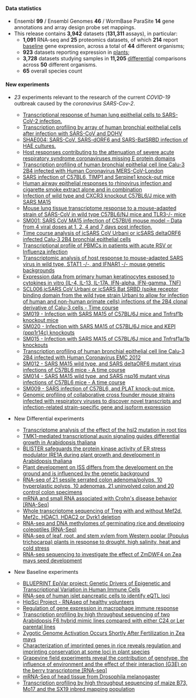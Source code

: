 #### Data statistics

- Ensembl **99** / Ensembl Genomes **46** / WormBase ParaSite **14** gene annotations and
  array design probe set mappings.   
- This release contains **3,942** datasets (**131,311** assays), in particular:            
  - **1,091** RNA-seq and **25** proteomics datasets, of which **214** report
    [baseline](https://www.ebi.ac.uk/gxa/baseline/experiments) gene expression, across a total of **44** different
    organisms;           
  - **923** datasets reporting expression in [plants](https://www.ebi.ac.uk/gxa/plant/experiments);               
  - **3,728** datasets studying samples in **11,205**
    [differential](https://www.ebi.ac.uk/gxa/help/index.html#differential-expression) comparisons across **50**
    different organisms.
  - **65** overall species count


#### New experiments

- *23* experiments relevant to the research of the current *COVID-19* outbreak caused by the *coronavirus SARS-Cov-2*.
  - [Transcriptional response of human lung epithelial cells to SARS-CoV-2 infection.](https://www.ebi.ac.uk/gxa/experiments/E-GEOD-147507)
  - [Transcription profiling by array of human bronchial epithelial cells after infection with SARS-CoV and DOHV](https://www.ebi.ac.uk/gxa/experiments/E-GEOD-17400)
  - [SHAE004: SARS-CoV, SARS-dORF6 and SARS-BatSRBD infection of HAE cultures.](https://www.ebi.ac.uk/gxa/experiments/E-GEOD-47962)
  - [Host responses contributing to the attenuation of severe acute respiratory syndrome coronaviruses missing E protein domains](https://www.ebi.ac.uk/gxa/experiments/E-GEOD-59185)
  - [Transcription profiling of human bronchial epithelial cell line Calu-3 2B4 infected with Human Coronavirus MERS-CoV-London](https://www.ebi.ac.uk/gxa/experiments/E-GEOD-56677)
  - [SARS infection of C57BL6, TIMP1 and Serpine1 knock-out mice](https://www.ebi.ac.uk/gxa/experiments/E-GEOD-51386)
  - [Human airway epithelial responses to rhinovirus infection and cigarette smoke extract alone and in combination](https://www.ebi.ac.uk/gxa/experiments/E-GEOD-27973)
  - [Infection of wild type and CXCR3 knockout C57BL6/J mice with SARS MA15](https://www.ebi.ac.uk/gxa/experiments/E-GEOD-50878)
  - [Mouse lung tissue transcriptome response to a mouse-adapted strain of SARS-CoV in wild type C57BL6/NJ mice and TLR3-/- mice](https://www.ebi.ac.uk/gxa/experiments/E-GEOD-68820)
  - [SM001: SARS CoV MA15 infection of C57Bl/6 mouse model – Data from 4 viral doses at 1, 2, 4 and 7 days post infection.](https://www.ebi.ac.uk/gxa/experiments/E-GEOD-33266)
  - [Time course analysis of icSARS CoV Urbani or icSARS deltaORF6 infected Calu-3 2B4 bronchial epithelial cells](https://www.ebi.ac.uk/gxa/experiments/E-GEOD-33267)
  - [Transcriptional profile of PBMCs in patients with acute RSV or Influenza infection](https://www.ebi.ac.uk/gxa/experiments/E-GEOD-34205)
  - [Transcriptomic analysis of host response to mouse-adapted SARS virus in wild type, STAT1 -/-, and IFNAR1 -/- mouse genetic backgrounds](https://www.ebi.ac.uk/gxa/experiments/E-GEOD-36016)
  - [Expression data from primary human keratinocytes exposed to cytokines in vitro (IL-4, IL-13, IL-17A, IFN-alpha, IFN-gamma, TNF)](https://www.ebi.ac.uk/gxa/experiments/E-GEOD-36287)
  - [SCL006,icSARS CoV Urbani or icSARS Bat SRBD (spike receptor binding domain from the wild type strain Urbani to allow for infection of human and non-human primate cells) infections of the 2B4 clonal derivative of Calu-3 cells - Time course](https://www.ebi.ac.uk/gxa/experiments/E-GEOD-37827)
  - [SM019 - Infection with SARS MA15 of C57BL/6J mice and Tnfrsf1b knockout mice](https://www.ebi.ac.uk/gxa/experiments/E-GEOD-40824)
  - [SM020 - Infection with SARS MA15 of C57BL/6J mice and KEPI (ppp1r14c) knockouts](https://www.ebi.ac.uk/gxa/experiments/E-GEOD-40827)
  - [SM015 - Infection with SARS MA15 of C57BL/6J mice and Tnfrsf1a/1b knockouts](https://www.ebi.ac.uk/gxa/experiments/E-GEOD-40840)
  - [Transcription profiling of human bronchial epithelial cell line Calu-3 2B4 infected with Human Coronavirus EMC 2012](https://www.ebi.ac.uk/gxa/experiments/E-GEOD-45042)
  - [SM012 - SARS MA15 wild type, and SARS deltaORF6 mutant virus infections of C57BL6 mice - A time course](https://www.ebi.ac.uk/gxa/experiments/E-GEOD-49262)
  - [SM014 - SARS MA15 wild type, and SARS nsp16 mutant virus infections of C57BL6 mice - A time course](https://www.ebi.ac.uk/gxa/experiments/E-GEOD-49263)
  - [SM009 - SARS infection of C57BL6, and PLAT knock-out mice.](https://www.ebi.ac.uk/gxa/experiments/E-GEOD-51387)
  - [Genomic profiling of collaborative cross founder mouse strains infected with respiratory viruses to discover novel transcripts and infection-related strain-specific gene and isoform expression](https://www.ebi.ac.uk/gxa/experiments/E-GEOD-52405)

- New Differential experiments      
  - [Transcriptome analysis of the effect of the hsl2 mutation in root tips](https://www.ebi.ac.uk/gxa/experiments/E-GEOD-116517)
  - [TMK1-mediated transcriptional auxin signaling guides differential growth in Arabidopsis thaliana](https://www.ebi.ac.uk/gxa/experiments/E-GEOD-111716)
  - [BLISTER safeguards the protein kinase activity of ER stress modulator IRE1A during plant growth and development in Arabidopsis thaliana](https://www.ebi.ac.uk/gxa/experiments/E-GEOD-124235)
  - [Plant development on ISS differs from the development on the ground and is influenced by the genetic background](https://www.ebi.ac.uk/gxa/experiments/E-GEOD-95373)
  - [RNA-seq of 21 sessile serrated colon adenoma/polyps, 10 hyperplastic polyps, 10 adenomas, 21 uninvolved colon and 20 control colon specimens](https://www.ebi.ac.uk/gxa/experiments/E-GEOD-76987)
  - [mRNA and small RNA associated with Crohn's disease behavior [RNA-Seq]](https://www.ebi.ac.uk/gxa/experiments/E-GEOD-66207)
  - [Whole transcriptome sequencing of Treg with and without Mef2d, Mef2c, HDAC1, HDAC2 or Dyrk1 deletion](https://www.ebi.ac.uk/gxa/experiments/E-GEOD-139480)
  - [RNA-seq and DNA methylomes of germinating rice and developing coleoptiles (RNA-Seq)](https://www.ebi.ac.uk/gxa/experiments/E-GEOD-115371)
  - [RNA-seq of leaf, root, and stem xylem from Western poplar (Populus trichocarpa) plants in response to drought, high salinity, heat and cold stress](https://www.ebi.ac.uk/gxa/experiments/E-MTAB-5540)
  - [RNA-seq sequencing to investigate the effect of ZmDWF4 on Zea mays seed development](https://www.ebi.ac.uk/gxa/experiments/E-GEOD-108628)

- New Baseline experiments      
  - [BLUEPRINT EpiVar project: Genetic Drivers of Epigenetic and Transcriptional Variation in Human Immune Cells](https://www.ebi.ac.uk/gxa/experiments/E-ENAD-34)
  - [RNA-seq of human islet pancreatic cells to identify eQTL loci](https://www.ebi.ac.uk/gxa/experiments/E-ENAD-42)
  - [HipSci Project - RNAseq of healthy volunteers](https://www.ebi.ac.uk/gxa/experiments/E-ENAD-35)
  - [Regulation of gene expression in macrophage immune response](https://www.ebi.ac.uk/gxa/experiments/E-ENAD-41)
  - [Transcription profiling by high throughput sequencing of two Arabidopsis F6 hybrid mimic lines compared with either C24 or Ler parental lines](https://www.ebi.ac.uk/gxa/experiments/E-GEOD-64742)
  - [Zygotic Genome Activation Occurs Shortly After Fertilization in Zea mays](https://www.ebi.ac.uk/gxa/experiments/E-GEOD-98379)
  - [Characterization of imprinted genes in rice reveals regulation and imprinting conservation at some loci in plant species](https://www.ebi.ac.uk/gxa/experiments/E-GEOD-113769)
  - [Grapevine field experiments reveal the contribution of genotype, the influence of environment and the effect of their interaction (G3E) on the berry transcriptome [RNA-seq]](https://www.ebi.ac.uk/gxa/experiments/E-GEOD-97960)
  - [mRNA-Seq of head tissue from Drosophila melanogaster](https://www.ebi.ac.uk/gxa/experiments/E-GEOD-57337)
  - [Transcription profiling by high throughput sequencing of maize B73, Mo17 and the SX19 inbred mapping population](https://www.ebi.ac.uk/gxa/experiments/E-GEOD-97960)

